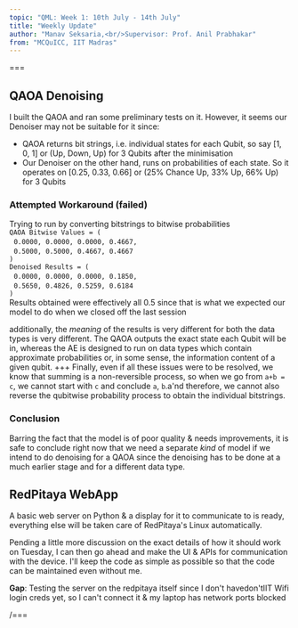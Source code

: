```yaml
---
topic: "QML: Week 1: 10th July - 14th July"
title: "Weekly Update"
author: "Manav Seksaria,<br/>Supervisor: Prof. Anil Prabhakar"
from: "MCQuICC, IIT Madras"
---
```


===

## QAOA Denoising
I built the QAOA and ran some preliminary tests on it. However, it seems our Denoiser may not be suitable for it since:
- QAOA returns bit strings, i.e. individual states for each Qubit, so say [1, 0, 1] or (Up, Down, Up) for 3 Qubits after the minimisation
- Our Denoiser on the other hand, runs on probabilities of each state. So it operates on [0.25, 0.33, 0.66] or (25% Chance Up, 33% Up, 66% Up) for 3 Qubits

### Attempted Workaround (failed)
Trying to run by converting bitstrings to bitwise probabilities <br/>
  `QAOA Bitwise Values = (`\
&nbsp;&nbsp;`0.0000, 0.0000, 0.0000, 0.4667,`\
&nbsp;&nbsp;`0.5000, 0.5000, 0.4667, 0.4667`\
`)` \
  `Denoised Results = (`\
&nbsp;&nbsp;`0.0000, 0.0000, 0.0000, 0.1850,`\
&nbsp;&nbsp;`0.5650, 0.4826, 0.5259, 0.6184`\
`)`
  <br/>Results obtained were effectively all 0.5 since that is what we expected our model to do when we closed off the last session

  additionally, the _meaning_ of the results is very different for both the data types is very different. The QAOA outputs the exact state each Qubit will be in, whereas the AE is designed to run on data types which contain approximate probabilities or, in some sense, the information content of a given qubit.
+++
  Finally, even if all these issues were to be resolved, we know that summing is a non-reversible process, so when we go from `a+b = c`, we cannot start with `c` and conclude `a`, `b`.a'nd therefore, we cannot also reverse the qubitwise probability process to obtain the individual bitstrings.

### Conclusion
Barring the fact that the model is of poor quality & needs improvements, it is safe to conclude right now that we need a separate _kind_ of model if we intend to do denoising for a QAOA since the denoising has to be done at a much earlier stage and for a different data type.

## RedPitaya WebApp
A basic web server on Python & a display for it to communicate to is ready, everything else will be taken care of RedPitaya's Linux automatically.

Pending a little more discussion on the exact details of how it should work on Tuesday, I can then go ahead and make the UI & APIs for communication with the device. I'll keep the code as simple as possible so that the code can be maintained even without me.

**Gap**: Testing the server on the redpitaya itself since I don't havedon'tIIT Wifi login creds yet, so I can't connect it & my laptop has network ports blocked

/===